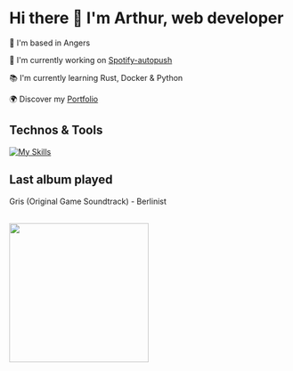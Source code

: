 # Hi there 👋 I'm Arthur, web developer

📍 I'm based in Angers

🚀 I'm currently working on [Spotify-autopush](https://github.com/abroudoux/spotify-autopush.git)

📚 I'm currently learning Rust, Docker & Python

🌍 Discover my [Portfolio](https://abroudoux-portfolio.vercel.app/)

## Technos & Tools

[![My Skills](https://skillicons.dev/icons?i=js,typescript,scss,react,tailwind,nestjs,git,bash,nodejs,mongodb,rust,python,postman,docker,postgres,laravel&perline=8)](https://skillicons.dev)

## Last album played

<div>
    <p>Gris (Original Game Soundtrack) - Berlinist</p>
    <br>
    <img style="width: 250px;" src="https://i.scdn.co/image/ab67616d0000b2735ec3e025859f491405f40864"/>
</div>

